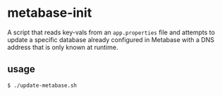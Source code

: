 # metabase-init

A script that reads key-vals from an `app.properties` file and attempts to 
update a specific database already configured in Metabase with a DNS address 
that is only known at runtime.

## usage

    $ ./update-metabase.sh
